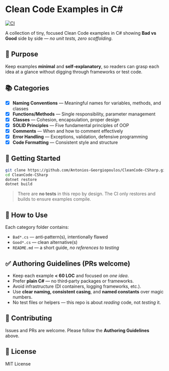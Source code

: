 # Clean Code Examples in C#

[![CI](https://github.com/Antonios-Georgiopoulos/CleanCode-CSharp/actions/workflows/ci.yml/badge.svg)](https://github.com/Antonios-Georgiopoulos/CleanCode-CSharp/actions/workflows/ci.yml)

A collection of tiny, focused Clean Code examples in C# showing **Bad vs Good** side by side — _no unit tests, zero scaffolding_.

## 🎯 Purpose

Keep examples **minimal** and **self‑explanatory**, so readers can grasp each idea at a glance without digging through frameworks or test code.

## 📚 Categories

- [x] **Naming Conventions** — Meaningful names for variables, methods, and classes
- [x] **Functions/Methods** — Single responsibility, parameter management
- [x] **Classes** — Cohesion, encapsulation, proper design
- [x] **SOLID Principles** — Five fundamental principles of OOP
- [x] **Comments** — When and how to comment effectively
- [x] **Error Handling** — Exceptions, validation, defensive programming
- [x] **Code Formatting** — Consistent style and structure

## 🚀 Getting Started

```bash
git clone https://github.com/Antonios-Georgiopoulos/CleanCode-CSharp.git
cd CleanCode-CSharp
dotnet restore
dotnet build
```

> There are **no tests** in this repo by design. The CI only restores and builds to ensure examples compile.

## 📖 How to Use

Each category folder contains:

- `Bad*.cs` — anti‑pattern(s), intentionally flawed
- `Good*.cs` — clean alternative(s)
- `README.md` — a short guide, _no references to testing_

## ✅ Authoring Guidelines (PRs welcome)

- Keep each example **< 60 LOC** and focused on _one idea_.
- Prefer **plain C#** — no third‑party packages or frameworks.
- Avoid infrastructure (DI containers, logging frameworks, etc.).
- Use **clear naming, consistent casing**, and **named constants** over magic numbers.
- No test files or helpers — this repo is about _reading_ code, not _testing_ it.

## 🤝 Contributing

Issues and PRs are welcome. Please follow the **Authoring Guidelines** above.

## 📄 License

MIT License
